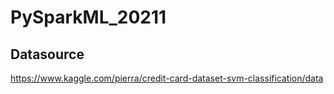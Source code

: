 # PySparkML_20211

## Datasource
https://www.kaggle.com/pierra/credit-card-dataset-svm-classification/data
